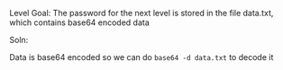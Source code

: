 Level Goal:
The password for the next level is stored in the file data.txt, which contains base64 encoded data

Soln: 

Data is base64 encoded so we can do `base64 -d data.txt` to decode it
